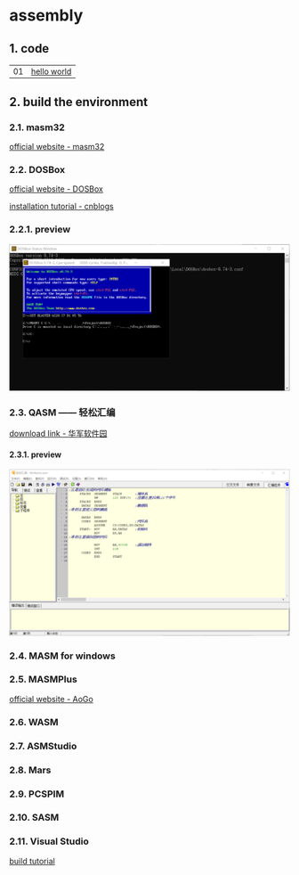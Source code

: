 # assembly

## 1. code

|||
| -- | -- |
|01| [hello world](./src/01hello_world.asm)|

## 2. build the environment

### 2.1. masm32

[official website - masm32](http://www.masm32.com/)

### 2.2. DOSBox

[official website - DOSBox](https://www.dosbox.com/)</br>

[installation tutorial - cnblogs](https://www.cnblogs.com/liuzeyu12a/p/10285384.html)</br>

### 2.2.1. preview

![preview](./images/01DOSBox.png)

### 2.3. QASM —— 轻松汇编

[download link - 华军软件园](http://mip.onlinedown.net/soft/24037.htm)

#### 2.3.1. preview

![preview](./images/02QASM.png)

### 2.4. MASM for windows

### 2.5. MASMPlus

[official website - AoGo](http://www.aogosoft.com/masmplus/)

### 2.6. WASM

### 2.7. ASMStudio

### 2.8. Mars

### 2.9. PCSPIM

### 2.10. SASM

### 2.11. Visual Studio

[build tutorial](https://jingyan.baidu.com/article/e8cdb32be1940437042bad5c.html)
